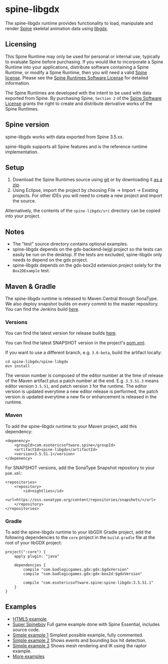 # spine-libgdx

The spine-libgdx runtime provides functionality to load, manipulate and render [Spine](http://esotericsoftware.com) skeletal animation data using [libgdx](http://www.libgdx.com/).

## Licensing

This Spine Runtime may only be used for personal or internal use, typically to evaluate Spine before purchasing. If you would like to incorporate a Spine Runtime into your applications, distribute software containing a Spine Runtime, or modify a Spine Runtime, then you will need a valid [Spine license](https://esotericsoftware.com/spine-purchase). Please see the [Spine Runtimes Software License](https://github.com/EsotericSoftware/spine-runtimes/blob/master/LICENSE) for detailed information.

The Spine Runtimes are developed with the intent to be used with data exported from Spine. By purchasing Spine, `Section 2` of the [Spine Software License](https://esotericsoftware.com/files/license.txt) grants the right to create and distribute derivative works of the Spine Runtimes.

## Spine version

spine-libgdx works with data exported from Spine 3.5.xx.

spine-libgdx supports all Spine features and is the reference runtime implementation.

## Setup

1. Download the Spine Runtimes source using [git](https://help.github.com/articles/set-up-git) or by downloading it [as a zip](https://github.com/EsotericSoftware/spine-runtimes/archive/3.6.zip).
1. Using Eclipse, import the project by choosing File -> Import -> Existing projects. For other IDEs you will need to create a new project and import the source.

Alternatively, the contents of the `spine-libgdx/src` directory can be copied into your project.

## Notes

* The "test" source directory contains optional examples.
* spine-libgdx depends on the gdx-backend-lwjgl project so the tests can easily be run on the desktop. If the tests are excluded, spine-libgdx only needs to depend on the gdx project.
* spine-libgdx depends on the gdx-box2d extension project solely for the `Box2DExample` test.

## Maven & Gradle
The spine-libgdx runtime is released to Maven Central through SonaType. We also deploy snapshot builds on every commit to the master repository. You can find the Jenkins build [here](http://libgdx.badlogicgames.com:8080/job/spine-libgdx/).

### Versions

You can find the latest version for release builds [here](http://search.maven.org/#search%7Cga%7C1%7Cspine-libgdx).

You can find the latest SNAPSHOT version in the project's [pom.xml](https://github.com/EsotericSoftware/spine-runtimes/blob/master/spine-libgdx/spine-libgdx/pom.xml#L13).

If you want to use a different branch, e.g. `3.6-beta`, build the artifact locally:

```
cd spine-libgdx/spine-libgdx
mvn install
```

The version number is composed of the editor number at the time of release of the Maven artifact plus a patch number at the end. E.g. `3.5.51.3` means editor version `3.5.51`, and patch version `3` for the runtime. The editor version is updated everytime a new editor release is performed, the patch version is updated everytime a new fix or enhancement is released in the runtime.


### Maven
To add the spine-libgdx runtime to your Maven project, add this dependency:

```
<depenency>
	<groupId>com.esotericsoftware.spine</groupId>
	<artifactId>spine-libgdx</artifactId>
	<version>3.5.51.1</version>
</depenency>
```

For SNAPSHOT versions, add the SonaType Snapshot repository to your `pom.xml`:

```
<repositories>
	<repository>
		<id>nightlies</id>
		<url>https://oss.sonatype.org/content/repositories/snapshots/</url>
	</repository>
</repositories>
```

### Gradle
To add the spine-libgdx runtime to your libGDX Gradle project, add the following dependencies to the `core` project in the `build.gradle` file at the root of your libGDX project:

```
project(":core") {
    apply plugin: "java"

    dependencies {
        compile "com.badlogicgames.gdx:gdx:$gdxVersion"
        compile "com.badlogicgames.gdx:gdx-box2d:$gdxVersion"

        compile "com.esotericsoftware.spine:spine-libgdx:3.5.51.1"
    }
}
```

## Examples

* [HTML5 example](http://esotericsoftware.com/files/runtimes/spine-libgdx/raptor/)
* [Super Spineboy](https://github.com/EsotericSoftware/spine-superspineboy) Full game example done with Spine Essential, includes source code.
* [Simple example 1](https://github.com/EsotericSoftware/spine-runtimes/blob/master/spine-libgdx/spine-libgdx-tests/src/com/esotericsoftware/spine/SimpleTest1.java) Simplest possible example, fully commented.
* [Simple example 2](https://github.com/EsotericSoftware/spine-runtimes/blob/master/spine-libgdx/spine-libgdx-tests/src/com/esotericsoftware/spine/SimpleTest2.java) Shows events and bounding box hit detection.
* [Simple example 3](https://github.com/EsotericSoftware/spine-runtimes/blob/master/spine-libgdx/spine-libgdx-tests/src/com/esotericsoftware/spine/SimpleTest3.java) Shows mesh rendering and IK using the raptor example.
* [More examples](https://github.com/EsotericSoftware/spine-runtimes/blob/master/spine-libgdx/spine-libgdx-tests/src/com/esotericsoftware/spine/)

